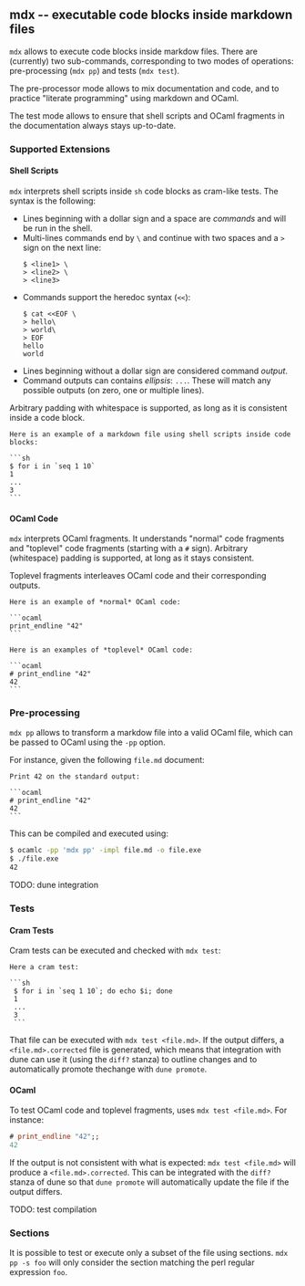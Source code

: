 ## mdx -- executable code blocks inside markdown files

`mdx` allows to execute code blocks inside markdow files.
There are (currently) two sub-commands, corresponding
to two modes of operations: pre-processing (`mdx pp`)
and tests (`mdx test`).

The pre-processor mode allows to mix documentation and code,
and to practice "literate programming" using markdown and OCaml.

The test mode allows to ensure that shell scripts and OCaml fragments
in the documentation always stays up-to-date.

### Supported Extensions

#### Shell Scripts

`mdx` interprets shell scripts inside `sh` code blocks as cram-like tests. The
syntax is the following:

- Lines beginning with a dollar sign and a space are
  *commands* and will be run in the shell.
- Multi-lines commands end by `\` and continue with two spaces and
  a `>` sign on the next line:
  ```
  $ <line1> \
  > <line2> \
  > <line3>
  ```
- Commands support the heredoc syntax (`<<`):
  ```
  $ cat <<EOF \
  > hello\
  > world\
  > EOF
  hello
  world
  ```
- Lines beginning without a dollar sign are considered command *output*.
- Command outputs can contains *ellipsis*: `...`. These will
  match any possible outputs (on zero, one or multiple lines).

Arbitrary padding with whitespace is supported, as long as it is consistent
inside a code block.

    Here is an example of a markdown file using shell scripts inside code blocks:

    ```sh
    $ for i in `seq 1 10`
    1
    ...
    3
    ```

#### OCaml Code

`mdx` interprets OCaml fragments. It understands "normal" code fragments and
"toplevel" code fragments (starting with a `#` sign). Arbitrary (whitespace)
padding is supported, at long as it stays consistent.

Toplevel fragments interleaves OCaml code and their corresponding outputs.

    Here is an example of *normal* OCaml code:

    ```ocaml
    print_endline "42"
    ```

    Here is an examples of *toplevel* OCaml code:

    ```ocaml
    # print_endline "42"
    42
    ```

### Pre-processing

`mdx pp` allows to transform a markdow file into a valid
OCaml file, which can be passed to OCaml using the `-pp`
option.

For instance, given the following `file.md` document:

    Print 42 on the standard output:

    ```ocaml
    # print_endline "42"
    42
    ```

This can be compiled and executed using:

```sh
$ ocamlc -pp 'mdx pp' -impl file.md -o file.exe
$ ./file.exe
42
```

TODO: dune integration

### Tests

#### Cram Tests

Cram tests can be executed and checked with `mdx test`:

    Here a cram test:

    ```sh
     $ for i in `seq 1 10`; do echo $i; done
     1
     ...
     3
     ```

That file can be executed with `mdx test <file.md>`. If the output
differs, a `<file.md>.corrected` file is generated, which means
that integration with dune can use it (using the `diff?` stanza)
to outline changes and to automatically promote thechange with
`dune promote`.

#### OCaml

To test OCaml code and toplevel fragments, uses `mdx test <file.md>`.
For instance:

```ocaml
# print_endline "42";;
42
```

If the output is not consistent with what is expected: `mdx test
<file.md>` will produce a `<file.md>.corrected`. This can be integrated
with the `diff?` stanza of dune so that `dune promote` will automatically
update the file if the output differs.

TODO: test compilation

### Sections

It is possible to test or execute only a subset of the file using sections.
`mdx pp -s foo` will only consider the section matching the perl regular
expression `foo`.
